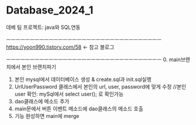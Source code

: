 # Database_2024_1
데베 팀 프로젝트: java와 SQL연동

ㅡㅡㅡㅡㅡㅡㅡㅡㅡㅡㅡㅡㅡㅡㅡㅡㅡㅡㅡㅡㅡㅡㅡㅡㅡㅡㅡㅡㅡㅡㅡㅡㅡ
https://yoon990.tistory.com/58 <- 참고 블로그

ㅡㅡㅡㅡㅡㅡㅡㅡㅡㅡㅡㅡㅡㅡㅡㅡㅡㅡㅡㅡㅡㅡㅡㅡㅡㅡㅡㅡㅡㅡㅡㅡㅡ
0. main브랜치에서 본인 브랜치파기
1. 본인 mysql에서 데이터베이스 생성 & create.sql과 init.sql실행
2. UrlUserPassword 클래스에서 본인의 url, user, password에 맞게 수정 
//본인 user 확인: mySql에서 select user(); 로 확인가능
3. dao클래스에 메소드 추가
4. main문에서 버튼 이벤트 메소드에 dao클래스의 메소드 호출
5. 기능 완성하면 main에 merge